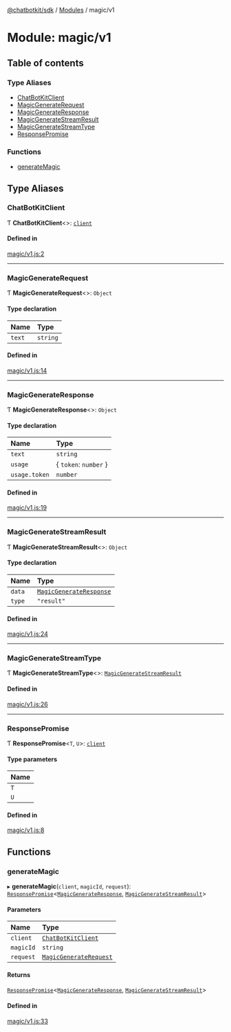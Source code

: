 [@chatbotkit/sdk](../README.md) / [Modules](../modules.md) / magic/v1

# Module: magic/v1

## Table of contents

### Type Aliases

- [ChatBotKitClient](magic_v1.md#chatbotkitclient)
- [MagicGenerateRequest](magic_v1.md#magicgeneraterequest)
- [MagicGenerateResponse](magic_v1.md#magicgenerateresponse)
- [MagicGenerateStreamResult](magic_v1.md#magicgeneratestreamresult)
- [MagicGenerateStreamType](magic_v1.md#magicgeneratestreamtype)
- [ResponsePromise](magic_v1.md#responsepromise)

### Functions

- [generateMagic](magic_v1.md#generatemagic)

## Type Aliases

### ChatBotKitClient

Ƭ **ChatBotKitClient**\<\>: [`client`](client.md)

#### Defined in

[magic/v1.js:2](https://github.com/chatbotkit/node-sdk/blob/1a40caa/packages/sdk/src/magic/v1.js#L2)

___

### MagicGenerateRequest

Ƭ **MagicGenerateRequest**\<\>: `Object`

#### Type declaration

| Name | Type |
| :------ | :------ |
| `text` | `string` |

#### Defined in

[magic/v1.js:14](https://github.com/chatbotkit/node-sdk/blob/1a40caa/packages/sdk/src/magic/v1.js#L14)

___

### MagicGenerateResponse

Ƭ **MagicGenerateResponse**\<\>: `Object`

#### Type declaration

| Name | Type |
| :------ | :------ |
| `text` | `string` |
| `usage` | \{ `token`: `number`  } |
| `usage.token` | `number` |

#### Defined in

[magic/v1.js:19](https://github.com/chatbotkit/node-sdk/blob/1a40caa/packages/sdk/src/magic/v1.js#L19)

___

### MagicGenerateStreamResult

Ƭ **MagicGenerateStreamResult**\<\>: `Object`

#### Type declaration

| Name | Type |
| :------ | :------ |
| `data` | [`MagicGenerateResponse`](magic_v1.md#magicgenerateresponse) |
| `type` | ``"result"`` |

#### Defined in

[magic/v1.js:24](https://github.com/chatbotkit/node-sdk/blob/1a40caa/packages/sdk/src/magic/v1.js#L24)

___

### MagicGenerateStreamType

Ƭ **MagicGenerateStreamType**\<\>: [`MagicGenerateStreamResult`](magic_v1.md#magicgeneratestreamresult)

#### Defined in

[magic/v1.js:26](https://github.com/chatbotkit/node-sdk/blob/1a40caa/packages/sdk/src/magic/v1.js#L26)

___

### ResponsePromise

Ƭ **ResponsePromise**\<`T`, `U`\>: [`client`](client.md)

#### Type parameters

| Name |
| :------ |
| `T` |
| `U` |

#### Defined in

[magic/v1.js:8](https://github.com/chatbotkit/node-sdk/blob/1a40caa/packages/sdk/src/magic/v1.js#L8)

## Functions

### generateMagic

▸ **generateMagic**(`client`, `magicId`, `request`): [`ResponsePromise`](../classes/client.ResponsePromise.md)\<[`MagicGenerateResponse`](magic_v1.md#magicgenerateresponse), [`MagicGenerateStreamResult`](magic_v1.md#magicgeneratestreamresult)\>

#### Parameters

| Name | Type |
| :------ | :------ |
| `client` | [`ChatBotKitClient`](../classes/client.ChatBotKitClient.md) |
| `magicId` | `string` |
| `request` | [`MagicGenerateRequest`](magic_v1.md#magicgeneraterequest) |

#### Returns

[`ResponsePromise`](../classes/client.ResponsePromise.md)\<[`MagicGenerateResponse`](magic_v1.md#magicgenerateresponse), [`MagicGenerateStreamResult`](magic_v1.md#magicgeneratestreamresult)\>

#### Defined in

[magic/v1.js:33](https://github.com/chatbotkit/node-sdk/blob/1a40caa/packages/sdk/src/magic/v1.js#L33)
